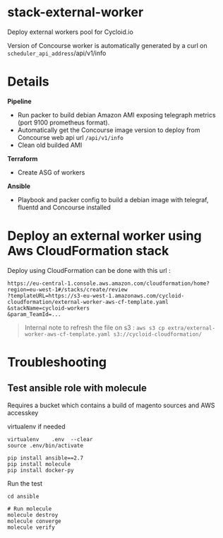 # stack-external-worker
Deploy external workers pool for Cycloid.io

Version of Concourse worker is automatically generated by a curl on `scheduler_api_address`/api/v1/info

# Details


**Pipeline**

  * Run packer to build debian Amazon AMI exposing telegraph metrics (port 9100 prometheus format).
  * Automatically get the Concourse image version to deploy from Concourse web api url `/api/v1/info`
  * Clean old builded AMI

**Terraform**

  * Create ASG of workers

**Ansible**

  * Playbook and packer config to build a debian image with telegraf, fluentd and Concourse installed


# Deploy an external worker using Aws CloudFormation stack

Deploy using CloudFormation can be done with this url :

```
https://eu-central-1.console.aws.amazon.com/cloudformation/home?region=eu-west-1#/stacks/create/review
?templateURL=https://s3-eu-west-1.amazonaws.com/cycloid-cloudformation/external-worker-aws-cf-template.yaml
&stackName=cycloid-workers
&param_TeamId=...
```

> Internal note to refresh the file on s3 : `aws s3 cp extra/external-worker-aws-cf-template.yaml s3://cycloid-cloudformation/`



# Troubleshooting

## Test ansible role with molecule

Requires a bucket which contains a build of magento sources and AWS accesskey

virtualenv if needed
```
virtualenv    .env  --clear
source .env/bin/activate

pip install ansible==2.7
pip install molecule
pip install docker-py
```

Run the test
```
cd ansible

# Run molecule
molecule destroy
molecule converge
molecule verify
```
